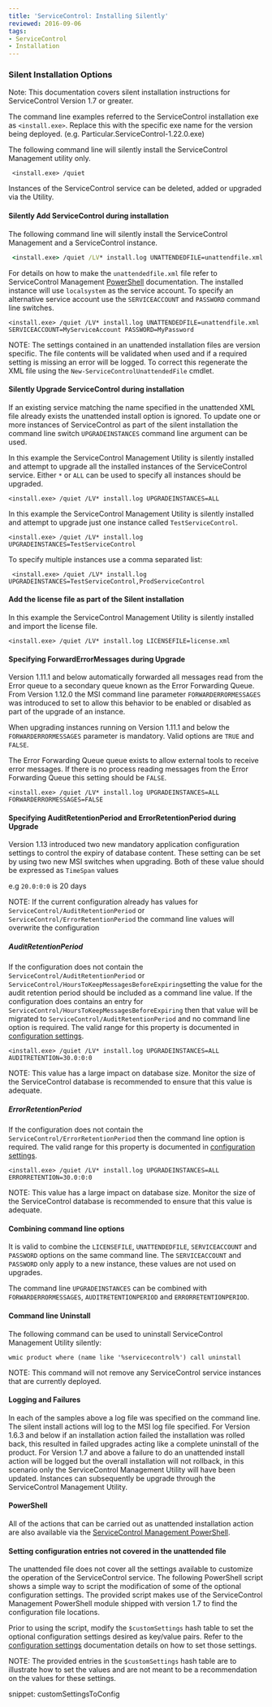 ```yaml
---
title: 'ServiceControl: Installing Silently'
reviewed: 2016-09-06
tags:
- ServiceControl
- Installation
---
```


### Silent Installation Options

Note: This documentation covers silent installation instructions for ServiceControl Version 1.7 or greater.

The command line examples referred to the ServiceControl installation exe as `<install.exe>`.   Replace this with the specific exe name for the version being deployed.  (e.g. Particular.ServiceControl-1.22.0.exe) 


The following command line will silently install the ServiceControl Management utility only.

```dos
 <install.exe> /quiet
```

Instances of the ServiceControl service can be deleted, added or upgraded via the Utility.


#### Silently Add ServiceControl during installation

The following command line will silently install the ServiceControl Management and a ServiceControl instance.

```bat
 <install.exe> /quiet /LV* install.log UNATTENDEDFILE=unattendfile.xml
```

For details on how to make the `unattendedfile.xml` file refer to ServiceControl Management [PowerShell](installation-powershell.md) documentation. The installed instance will use `localsystem` as the service account. To specify an alternative service account use the `SERVICEACCOUNT` and `PASSWORD` command line switches.

```dos
<install.exe> /quiet /LV* install.log UNATTENDEDFILE=unattendfile.xml SERVICEACCOUNT=MyServiceAccount PASSWORD=MyPassword
```

NOTE: The settings contained in an unattended installation files are version specific. The file contents will be validated when used and if a required setting is missing an error will be logged. To correct this regenerate the XML file using the `New-ServiceControlUnattendedFile` cmdlet.


#### Silently Upgrade ServiceControl during installation

If an existing service matching the name specified in the unattended XML file already exists the unattended install option is ignored. To update one or more instances of ServiceControl as part of the silent installation the command line switch `UPGRADEINSTANCES` command line argument can be used.

In this example the ServiceControl Management Utility is silently installed and attempt to upgrade all the installed instances of the ServiceControl service. Either `*` or `ALL` can be used to specify all instances should be upgraded.

```dos
<install.exe> /quiet /LV* install.log UPGRADEINSTANCES=ALL
```

In this example the ServiceControl Management Utility is silently installed and attempt to upgrade just one instance called `TestServiceControl`.

```dos
<install.exe> /quiet /LV* install.log UPGRADEINSTANCES=TestServiceControl
```

To specify multiple instances use a comma separated list:

```dos
 <install.exe> /quiet /LV* install.log UPGRADEINSTANCES=TestServiceControl,ProdServiceControl
```


#### Add the license file as part of the Silent installation

In this example the ServiceControl Management Utility is silently installed and import the license file.

```dos
<install.exe> /quiet /LV* install.log LICENSEFILE=license.xml
```


#### Specifying ForwardErrorMessages during Upgrade

Version 1.11.1 and below automatically forwarded all messages read from the Error queue to a secondary queue known as the Error Forwarding Queue. From Version 1.12.0 the MSI command line parameter `FORWARDERRORMESSAGES` was introduced to set to allow this behavior to be enabled or disabled as part of the upgrade of an instance.

When upgrading instances running on Version 1.11.1 and below the `FORWARDERRORMESSAGES` parameter is mandatory. Valid options are `TRUE` and `FALSE`.

The Error Forwarding Queue queue exists to allow external tools to receive error messages. If there is no process reading messages from the Error Forwarding Queue this setting should be `FALSE`.

```dos
<install.exe> /quiet /LV* install.log UPGRADEINSTANCES=ALL FORWARDERRORMESSAGES=FALSE
```


#### Specifying AuditRetentionPeriod and ErrorRetentionPeriod during Upgrade

Version 1.13 introduced two new mandatory application configuration settings to control the expiry of database content. These setting can be set by using two new MSI switches when upgrading. Both of these value should be expressed as `TimeSpan` values

e.g `20.0:0:0` is 20 days

NOTE: If the current configuration already has values for `ServiceControl/AuditRetentionPeriod` or `ServiceControl/ErrorRetentionPeriod` the command line values will  overwrite the configuration


##### AuditRetentionPeriod

If the configuration does not contain the `ServiceControl/AuditRetentionPeriod` or `ServiceControl/HoursToKeepMessagesBeforeExpiring`setting the value for the audit retention period should be included as a command line value. If the configuration does contains an entry for  `ServiceControl/HoursToKeepMessagesBeforeExpiring` then that value will be migrated to `ServiceControl/AuditRetentionPeriod` and no command line option is required. The valid range for this property is documented in [configuration settings](creating-config-file.md).

```dos
<install.exe> /quiet /LV* install.log UPGRADEINSTANCES=ALL AUDITRETENTION=30.0:0:0
```

NOTE: This value has a large impact on database size. Monitor the size of the ServiceControl database is recommended to ensure that this value is adequate.


##### ErrorRetentionPeriod

If the configuration does not contain the `ServiceControl/ErrorRetentionPeriod` then the command line option is required. The valid range for this property is documented in [configuration settings](creating-config-file.md).

```dos
<install.exe> /quiet /LV* install.log UPGRADEINSTANCES=ALL ERRORRETENTION=30.0:0:0
```

NOTE: This value has a large impact on database size. Monitor the size of the ServiceControl database is recommended to ensure that this value is adequate.


#### Combining command line options

It is valid to combine the `LICENSEFILE`, `UNATTENDEDFILE`,  `SERVICEACCOUNT` and `PASSWORD` options on the same command line. The `SERVICEACCOUNT` and `PASSWORD` only apply to a new instance, these values are not used on upgrades.

The command line `UPGRADEINSTANCES` can be combined with `FORWARDERRORMESSAGES`, `AUDITRETENTIONPERIOD` and `ERRORRETENTIONPERIOD`.


#### Command line Uninstall

The following command can be used to uninstall ServiceControl Management Utility silently:

```dos
wmic product where (name like '%servicecontrol%') call uninstall
```

NOTE: This command will not remove any ServiceControl service instances that are currently deployed.


#### Logging and Failures

In each of the samples above a log file was specified on the command line. The silent install actions will log to the MSI log file specified. For Version 1.6.3 and below if an installation action failed the installation was rolled back, this resulted in failed upgrades acting like a complete uninstall of the product. For Version 1.7 and above a failure to do an unattended install action will be logged but the overall installation will not rollback, in this scenario only the ServiceControl Management Utility will have been updated. Instances can subsequently be upgrade through the ServiceControl Management Utility.


#### PowerShell

All of the actions that can be carried out as unattended installation action are also available via the [ServiceControl Management PowerShell](installation-powershell.md).


#### Setting configuration entries not covered in the unattended file

The unattended file does not cover all the settings available to customize the operation of the ServiceControl service. The following PowerShell script shows a simple way to script the modification of some of the optional configuration settings. The provided script makes use of the ServiceControl Management PowerShell module shipped with version 1.7 to find the configuration file locations.

Prior to using the script, modify the `$customSettings` hash table to set the optional configuration settings desired as key/value pairs. Refer to the [configuration settings](creating-config-file.md) documentation details on how to set those settings.

NOTE: The provided entries in the `$customSettings` hash table are to illustrate how to set the values and are not meant to be a recommendation on the values for these settings.

snippet: customSettingsToConfig